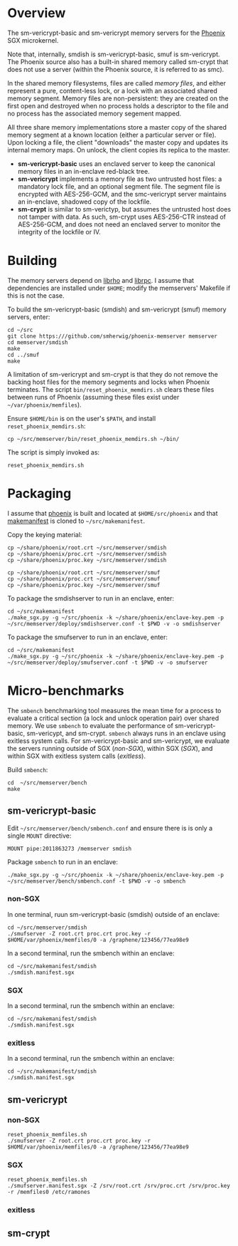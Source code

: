 Overview
========
The sm-vericrypt-basic and sm-vericrypt memory servers for the
[Phoenix](https://github.com/smherwig/phoenix) SGX microkernel.

Note that, internally, smdish is sm-vericrypt-basic, smuf is sm-vericrypt.  The
Phoenix source also has a built-in shared memory called sm-crypt that does not
use a server (within the Phoenix source, it is referred to as smc).

In the shared memory filesystems, files are called *memory files*, and either
represent a pure, content-less lock, or a lock with an associated shared memory
segment.  Memory files are non-persistent: they are created on the first open
and destroyed when no process holds a descriptor to the file and no process has
the associated memory segement mapped.

All three share memory implementations store a master copy of the shared
memory segment at a known location (either a particular server or file).  Upon
locking a file, the client "downloads" the master copy and updates its internal
memory maps.  On unlock, the client copies its replica to the master.

- **sm-vericrypt-basic** uses an enclaved server to keep the canonical memory
files in an in-enclave red-black tree.
- **sm-vericrypt** implements a memory file as two untrusted host files: a
mandatory lock file, and an optional segment file.  The segment file is
encrypted with AES-256-GCM, and the smc-vericrypt server maintains an
in-enclave, shadowed copy of the lockfile.
- **sm-crypt** is similar to sm-verictyp, but assumes the untrusted host does
not tamper with data.  As such, sm-crypt uses AES-256-CTR instead of
AES-256-GCM, and does not need an enclaved server to monitor the integrity of
the lockfile or IV.



<a name="building"/> Building
=============================

The memory servers depend on
[librho](https://github.com/smherwig/librho) and
[librpc](https://github.com/smherwig/phoenix-librpc).
I assume that dependencies are installed under `$HOME`; modify the memservers'
Makefile if this is not the case.


To build the sm-vericrypt-basic (smdish) and sm-vericrypt (smuf) memory
servers, enter:

```
cd ~/src
git clone https:///github.com/smherwig/phoenix-memserver memserver
cd memserver/smdish
make
cd ../smuf
make
```

A limitation of sm-vericrypt and sm-crypt is that they do not remove the
backing host files for the memory segments and locks when Phoenix terminates.
The script `bin/reset_phoenix_memdirs.sh` clears these files between runs of
Phoenix (assuming these files exist under `~/var/phoenix/memfiles`).

Ensure `$HOME/bin` is on the user's `$PATH`, and install
`reset_phoenix_memdirs.sh`:

```
cp ~/src/memserver/bin/reset_phoenix_memdirs.sh ~/bin/
```

The script is simply invoked as:

```
reset_phoenix_memdirs.sh
```

<a name="packaging"/> Packaging
===============================

I assume that [phoenix](https://github.com/smherwig/phoenix#building) is built
and located at `$HOME/src/phoenix` and that
[makemanifest](https://github.com/smherwig/phoenix-makemanifest) is cloned to
`~/src/makemanifest`.

Copy the keying material:

```
cp ~/share/phoenix/root.crt ~/src/memserver/smdish
cp ~/share/phoenix/proc.crt ~/src/memserver/smdish 
cp ~/share/phoenix/proc.key ~/src/memserver/smdish 

cp ~/share/phoenix/root.crt ~/src/memserver/smuf
cp ~/share/phoenix/proc.crt ~/src/memserver/smuf
cp ~/share/phoenix/proc.key ~/src/memserver/smuf 
```

To package the smdishserver to run in an enclave, enter:

```
cd ~/src/makemanifest
./make_sgx.py -g ~/src/phoenix -k ~/share/phoenix/enclave-key.pem -p ~/src/memserver/deploy/smdishserver.conf -t $PWD -v -o smdishserver
```


To package the smufserver to run in an enclave, enter:

```
cd ~/src/makemanifest
./make_sgx.py -g ~/src/phoenix -k ~/share/phoenix/enclave-key.pem -p ~/src/memserver/deploy/smufserver.conf -t $PWD -v -o smufserver
```


<a name="micro-benchmarks"/> Micro-benchmarks
=============================================

The `smbench` benchmarking tool measures the mean time for a process to
evaluate a critical section (a lock and unlock operation pair) over shared
memory.  We use `smbench` to evaluate the performance of sm-vericrypt-basic,
sm-vericypt, and sm-crypt.  `smbench` always runs in an enclave using exitless
system calls.  For sm-vericrypt-basic and sm-vericrypt, we evaluate the servers
running outside of SGX (*non-SGX*), within SGX (*SGX*), and within SGX with
exitless system calls (*exitless*).

Build `smbench`:

```
cd  ~/src/memserver/bench
make
```


sm-vericrypt-basic
------------------

Edit `~/src/memserver/bench/smbench.conf` and ensure there is is only a single 
`MOUNT` directive:

```
MOUNT pipe:2011863273 /memserver smdish
```

Package `smbench` to run in an enclave:

```
./make_sgx.py -g ~/src/phoenix -k ~/share/phoenix/enclave-key.pem -p ~/src/memserver/bench/smbench.conf -t $PWD -v -o smbench
```

### non-SGX

In one terminal, ruun sm-vericrypt-basic (smdish) outside of an enclave:

```
cd ~/src/memserver/smdish
./smufserver -Z root.crt proc.crt proc.key -r $HOME/var/phoenix/memfiles/0 -a /graphene/123456/77ea98e9
```

In a second terminal, run the smbench within an enclave:

```
cd ~/src/makemanifest/smdish
./smdish.manifest.sgx 
```


### SGX


In a second terminal, run the smbench within an enclave:

```
cd ~/src/makemanifest/smdish
./smdish.manifest.sgx 
```


### exitless


In a second terminal, run the smbench within an enclave:

```
cd ~/src/makemanifest/smdish
./smdish.manifest.sgx 
```


sm-vericrypt
------------

### non-SGX

```
reset_phoenix_memfiles.sh
./smufserver -Z root.crt proc.crt proc.key -r $HOME/var/phoenix/memfiles/0 -a /graphene/123456/77ea98e9
```

### SGX

```
reset_phoenix_memfiles.sh
./smufserver.manifest.sgx -Z /srv/root.crt /srv/proc.crt /srv/proc.key -r /memfiles0 /etc/ramones
```

### exitless



sm-crypt
--------

